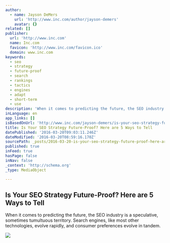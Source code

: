 ```yaml
---
author:
  - name: Jayson DeMers
    url: 'http://www.inc.com/author/jayson-demers'
    avatar: {}
related: []
publisher:
  url: 'http://www.inc.com'
  name: Inc.com
  favicon: 'http://www.inc.com/favicon.ico'
  domain: www.inc.com
keywords:
  - seo
  - strategy
  - future-proof
  - search
  - rankings
  - tactics
  - engines
  - adapt
  - short-term
  - use
description: 'When it comes to predicting the future, the SEO industry is a speculative, sometimes tumultuous territory. Search engines, like most other technologies, evolve rapidly, and consumer preferences evolve in tandem.'
inLanguage: en
app_links: []
isBasedOnUrl: 'http://www.inc.com/jayson-demers/is-your-seo-strategy-future-proof-here-are-5-ways-to-tell.html?utm_content=buffer09754&utm_medium=social&utm_source=twitter.com&utm_campaign=buffer'
title: Is Your SEO Strategy Future-Proof? Here are 5 Ways to Tell
datePublished: '2016-03-20T09:03:11.246Z'
dateModified: '2016-03-20T08:59:16.170Z'
sourcePath: _posts/2016-03-20-is-your-seo-strategy-future-proof-here-are-5-ways-to-tell.md
published: true
inFeed: true
hasPage: false
inNav: false
_context: 'http://schema.org'
_type: MediaObject

---
```

<article style=""><h1>Is Your SEO Strategy Future-Proof? Here are 5 Ways to Tell</h1><p>When it comes to predicting the future, the SEO industry is a speculative, sometimes tumultuous territory. Search engines, like most other technologies, evolve rapidly, and consumer preferences evolve in tandem.</p><img src="http://images.inc.com/uploaded_files/image/970x450/getty_178825146_9705989704500134_85243.jpg" /></article>